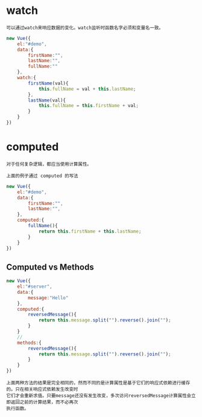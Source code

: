 
# watch

	可以通过watch来响应数据的变化。watch监听时函数名字必须和变量名一致。
	
```js
new Vue({
	el:"#demo",
	data:{
		firstName:"",
		lastName:"",
		fullName:""
	},
	watch:{
		firstName(val){
			this.fullName = val + this.lastName;
		},
		lastName(val){
			this.fullName = this.firstName + val;
		}
	}
})
```
# computed
	
	对于任何复杂逻辑，都应当使用计算属性。
	
	上面的例子通过 computed 的写法
	
```js
new Vue({
	el:"#demo",
	data:{
		firstName:"",
		lastName:"",
	},
	computed:{
		fullName(){
			return this.firstName + this.lastName;
		}
	}
})
```

## Computed vs Methods

```js
new Vue({
	el:"#server",
	data:{
		message:"Hello"
	},
	computed:{
		reversedMessage(){
			return this.message.split("").reverse().join("");
		}
	}
	// 
	methods:{
		reversedMessage(){
			return this.message.split("").reverse().join("");
		}
	}
})
```
	上面两种方法的结果是完全相同的，然而不同的是计算属性是基于它们的响应式依赖进行缓存的。只在相关响应式依赖发生改变时
	它们才会重新求值。只要message还没有发生改变，多次访问reversedMessage计算属性会立即返回之前的计算结果，而不必再次
	执行函数。